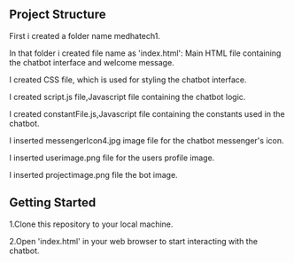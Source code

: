 ## Project Structure 
<p>First i created a folder name medhatech1.</p>
<p>In that folder i created file name as 'index.html': Main HTML file containing the chatbot interface and welcome message.</p>
<p>I created CSS file, which is used for styling the chatbot interface.</p>
<p>I created script.js file,Javascript file containing the chatbot logic.</p>
<p>I created constantFile.js,Javascript file containing the constants used in the chatbot.</p>
<p>I inserted messengerIcon4.jpg image file for the chatbot messenger's icon.</p>
<p>I inserted userimage.png file for the users profile image.</p>
<p>I inserted projectimage.png file the bot image.</p>

## Getting Started
<p>1.Clone this repository to your local machine.</p>
<p>2.Open 'index.html' in your web browser to start interacting with the chatbot.</p>

